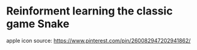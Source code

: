 # Reinforment learning the classic game Snake 


apple icon source: https://www.pinterest.com/pin/260082947202941862/